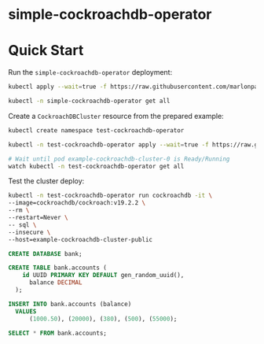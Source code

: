 # simple-cockroachdb-operator

# Quick Start

Run the `simple-cockroachdb-operator` deployment:

```bash
kubectl apply --wait=true -f https://raw.githubusercontent.com/marlonpatrick/kubernetes-cockroachdb-operator/master/operator-deploy/operator.yaml

kubectl -n simple-cockroachdb-operator get all
```

Create a `CockroachDBCluster` resource from the prepared example:

```bash
kubectl create namespace test-cockroachdb-operator

kubectl -n test-cockroachdb-operator apply --wait=true -f https://raw.githubusercontent.com/marlonpatrick/kubernetes-cockroachdb-operator/master/operator-deploy/example-cockroachdb.yaml

# Wait until pod example-cockroachdb-cluster-0 is Ready/Running
watch kubectl -n test-cockroachdb-operator get all
```

Test the cluster deploy:

```bash
kubectl -n test-cockroachdb-operator run cockroachdb -it \
--image=cockroachdb/cockroach:v19.2.2 \
--rm \
--restart=Never \
-- sql \
--insecure \
--host=example-cockroachdb-cluster-public
```

```sql
CREATE DATABASE bank;

CREATE TABLE bank.accounts (
    id UUID PRIMARY KEY DEFAULT gen_random_uuid(),
      balance DECIMAL
  );

INSERT INTO bank.accounts (balance)
  VALUES
      (1000.50), (20000), (380), (500), (55000);

SELECT * FROM bank.accounts;
```
